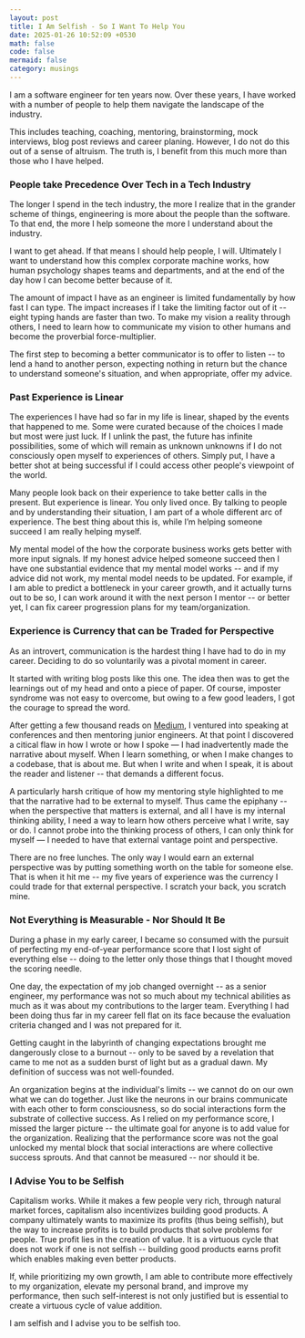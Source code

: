 ```yaml
---
layout: post
title: I Am Selfish - So I Want To Help You
date: 2025-01-26 10:52:09 +0530
math: false
code: false
mermaid: false
category: musings
---
```

I am a software engineer for ten years now. Over these years, I have worked with a number of people to help them navigate the landscape of the industry. 

This includes teaching, coaching, mentoring, brainstorming, mock interviews, blog post reviews and career planing. However, I do not do this out of a sense of altruism. The truth is, I benefit from this much more than those who I have helped.

### People take Precedence Over Tech in a Tech Industry

The longer I spend in the tech industry, the more I realize that in the grander scheme of things, engineering is more about the people than the software. To that end, the more I help someone the more I understand about the industry. 

I want to get ahead. If that means I should help people, I will. Ultimately I want to understand how this complex corporate machine works, how human psychology shapes teams and departments, and at the end of the day how I can become better because of it. 

The amount of impact I have as an engineer is limited fundamentally by how fast I can type. The impact increases if I take the limiting factor out of it -- eight typing hands are faster than two. To make my vision a reality through others, I need to learn how to communicate my vision to other humans and become the proverbial force-multiplier.

The first step to becoming a better communicator is to offer to listen -- to lend a hand to another person, expecting nothing in return but the chance to understand someone's situation, and when appropriate, offer my advice.

### Past Experience is Linear 

The experiences I have had so far in my life is linear, shaped by the events that happened to me. Some were curated because of the choices I made but most were just luck. If I unlink the past, the future has infinite possibilities, some of which will remain as unknown unknowns if I do not consciously open myself to experiences of others. Simply put, I have a better shot at being successful if I could access other people's viewpoint of the world.

Many people look back on their experience to take better calls in the present. But experience is linear. You only lived once. By talking to people and by understanding their situation, I am part of a whole different arc of experience. The best thing about this is, while I’m helping someone succeed I am really helping myself. 

My mental model of the how the corporate business works gets better with more input signals. If my honest advice helped someone succeed then I have one substantial evidence that my mental model works -- and if my advice did not work, my mental model needs to be updated. For example, if I am able to predict a bottleneck in your career growth, and it actually turns out to be so, I can work around it with the next person I mentor -- or better yet, I can fix career progression plans for my team/organization.  

### Experience is Currency that can be Traded for Perspective

As an introvert, communication is the hardest thing I have had to do in my career. Deciding to do so voluntarily was a pivotal moment in career. 

It started with writing blog posts like this one. The idea then was to get the learnings out of my head and onto a piece of paper. Of course, imposter syndrome was not easy to overcome, but owing to a few good leaders, I got the courage to spread the word. 

After getting a few thousand reads on [Medium](http://mourjo.medium.com/), I ventured into speaking at conferences and then mentoring junior engineers. At that point I discovered a citical flaw in how I wrote or how I spoke — I had inadvertently made the narrative about myself. When I learn something, or when I make changes to a codebase, that is about me. But when I write and when I speak, it is about the reader and listener -- that demands a different focus. 

A particularly harsh critique of how my mentoring style highlighted to me that the narrative had to be external to myself. Thus came the epiphany -- when the perspective that matters is external, and all I have is my internal thinking ability, I need a way to learn how others perceive what I write, say or do. I cannot probe into the thinking process of others, I can only think for myself — I needed to have that external vantage point and perspective. 

There are no free lunches. The only way I would earn an external perspective was by putting something worth on the table for someone else. That is when it hit me -- my five years of experience was the currency I could trade for that external perspective. I scratch your back, you scratch mine. 

### Not Everything is Measurable - Nor Should It Be

During a phase in my early career, I became so consumed with the pursuit of perfecting my end-of-year performance score that I lost sight of everything else -- doing to the letter only those things that I thought moved the scoring needle. 

One day, the expectation of my job changed overnight -- as a senior engineer, my performance was not so much about my technical abilities as much as it was about my contributions to the larger team. Everything I had been doing thus far in my career fell flat on its face because the evaluation criteria changed and I was not prepared for it.

Getting caught in the labyrinth of changing expectations brought me dangerously close to a burnout -- only to be saved by a revelation that came to me not as a sudden burst of light but as a gradual dawn. My definition of success was not well-founded. 

An organization begins at the individual's limits -- we cannot do on our own what we can do together. Just like the neurons in our brains communicate with each other to form consciousness, so do social interactions form the substrate of collective success. As I relied on my performance score, I missed the larger picture -- the ultimate goal for anyone is to add value for the organization. Realizing that the performance score was not the goal unlocked my mental block that social interactions are where collective success sprouts. And that cannot be measured -- nor should it be.

### I Advise You to be Selfish
Capitalism works. While it makes a few people very rich, through natural market forces, capitalism also incentivizes building good products. A company ultimately wants to maximize its profits (thus being selfish), but the way to increase profits is to build products that solve problems for people. True profit lies in the creation of value. It is a virtuous cycle that does not work if one is not selfish -- building good products earns profit which enables making even better products.

If, while prioritizing my own growth, I am able to contribute more effectively to my organization, elevate my personal brand, and improve my performance, then such self-interest is not only justified but is essential to create a virtuous cycle of value addition. 

I am selfish and I advise you to be selfish too.